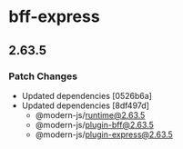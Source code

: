 # bff-express

## 2.63.5

### Patch Changes

- Updated dependencies [0526b6a]
- Updated dependencies [8df497d]
  - @modern-js/runtime@2.63.5
  - @modern-js/plugin-bff@2.63.5
  - @modern-js/plugin-express@2.63.5
